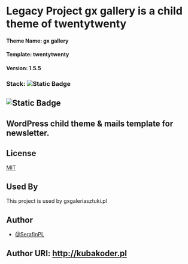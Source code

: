 # Legacy Project gx gallery is a child theme of twentytwenty

#### Theme Name:		 gx gallery
#### Template:		   twentytwenty
#### Version:		   1.5.5 
### Stack: ![Static Badge](https://img.shields.io/badge/wordpress-cms-ex?style=plastic&logo=wordpress&labelColor=%2321759B&color=%232d2d2d)
## ![Static Badge](https://img.shields.io/badge/sass-pre--processor-ex?style=plastic&logo=sass&logoColor=%23CC6699&labelColor=%232d2d2d&color=%23CC6699)

## WordPress child theme & mails template for newsletter.

## License

[MIT](https://choosealicense.com/licenses/mit/)

## Used By

This project is used by gxgaleriasztuki.pl

## Author

- [@SerafinPL](https://www.github.com/serafinpl)
## Author URI:		   http://kubakoder.pl 
